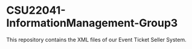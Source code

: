 # CSU22041-InformationManagement-Group3
This repository contains the XML files of our Event Ticket Seller System.
